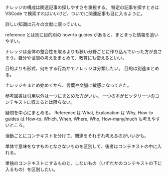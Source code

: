 ナレッジの構成は関連記事の探しやすさを重視する。
特定の記事を探すときは VSCode で検索すればいいけど、ついでに関連記事も目に入るように。

詳しい知識は元々の文献に譲っていい。

reference とは別に目的別の how-to guides があると、まとまった情報を追いやすい。

ナレッジは全体の整合性を取るよりも狭い分野ごとに作り込んでいった方が良さそう。自分や世間の考えをまとめて、教育にも使えるといい。

目的よりも形式、何をする行為かでナレッジは分類したい。
目的は別途まとめる。

ナレッジをまとめ始めてから、言葉や文脈に敏感になってきた。

参考図書は引用以外は一つにまとめた方がいい。
一つの本がピッタリ一つのコンテキストに収まるとは限らない。

疑問を中心にまとめる。
Reference は What, Explanation は Why, How-to guides は How-to.
Which, When, Where, Who, How-many/much も考えやすいところ。

活動ごとにコンテキストを分けて、関連をそれぞれ考えるのがいいかも。

単体で意味をなすものとなさないものを区別して、後者はコンテキストの中に入れる。

単独のコンテキストにするものと、しないもの（いずれかのコンテキストの下に入るもの）を区別したい。

